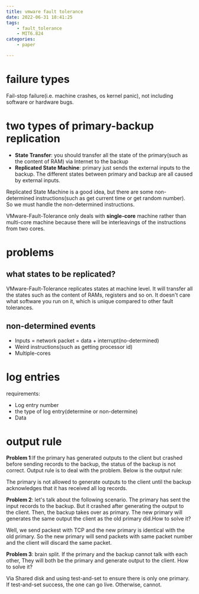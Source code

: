 ```yaml
---
title: vmware fault tolerance
date: 2022-06-31 18:41:25
tags:
    - fault_tolerance
    - MIT6.824
categories:
    - paper

---
```


# failure types

Fail-stop failure(i.e. machine crashes, os kernel panic), not including software or hardware bugs.

<!--more-->

# two types of primary-backup replication

- **State Transfer**: you should transfer all the state of the primary(such as the content of RAM) via Internet to the backup
- **Replicated State Machine**: primary just sends the external inputs to the backup. The different states between primary and backup are all caused by external inputs.

Replicated State Machine is a good idea, but there are some non-determined instructions(such as get current time or get random number). So we must handle the non-determined instructions.

VMware-Fault-Tolerance only deals with **single-core** machine rather than multi-core machine because there will be interleavings of the instructions from two cores.  



# problems

## what states to be replicated?

VMware-Fault-Tolerance replicates states at machine level. It will transfer all the states such as the content of RAMs, registers and so on. It doesn't care what software you run on it, which is unique compared to other fault tolerances.



## non-determined events

- Inputs = network packet = data + interrupt(no-determined)
- Weird instructions(such as getting processor id)
- Multiple-cores



# log entries

requirements:

- Log entry number
- the type of log entry(determine or non-determine)
- Data



# output rule

**Problem 1**:If the primary has generated outputs to the client but crashed before sending records to the backup, the status of the backup is not correct. Output rule is to deal with the problem. Below is the output rule:

The primary is not allowed to generate outputs to the client until the backup acknowledges that it has received all log records.


**Problem 2**: let's talk about the following scenario. The primary has sent the input records to the backup. But it crashed after generating the output to the client. Then, the backup takes over as primary. The new primary will generates the same output the client as the old primary did.How to solve it?

Well, we send packest with TCP and the new primary is identical with the old primary. So the new primary will send packets with same packet number and the client will discard the same packet.



**Problem 3**: brain split. If the primary and the backup cannot talk with each other, They will both be the primary and generate output to the client. How to solve it?

Via Shared disk and using test-and-set to ensure there is only one primary. If test-and-set success, the one can go live. Otherwise, cannot.